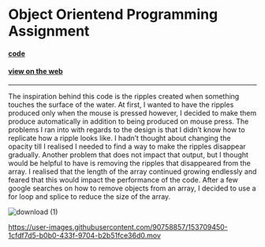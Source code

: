 # Object Orientend Programming Assignment

#### [code](https://editor.p5js.org/daniaezz/sketches/ynVTZAsaZ)
#### [view on the web](https://editor.p5js.org/daniaezz/full/ynVTZAsaZ)
---
The inspiration behind this code is the ripples created when something touches the surface of the water. At first, I wanted to have the ripples produced only when the mouse is pressed however, I decided to make them produce automatically in addition to being produced on mouse press. The problems I ran into with regards to the design is that I didn’t know how to replicate how a ripple looks like. I hadn’t thought about changing the opacity till I realised I needed to find a way to make the ripples disappear gradually. Another problem that does not impact that output, but I thought would be helpful to have is removing the ripples that disappeared from the array.  I realised that the length of the array continued growing endlessly and feared that this would impact the performance of the code. After a few google searches on how to remove objects from an array, I decided to use a for loop and splice to reduce the size of the array.

![download (1)](https://user-images.githubusercontent.com/90758857/153709335-6794f4d2-8e37-4a1e-a9cd-b07753c61596.png)


https://user-images.githubusercontent.com/90758857/153709450-1cfdf7d5-b0b0-433f-9704-b2b51fce36d0.mov

